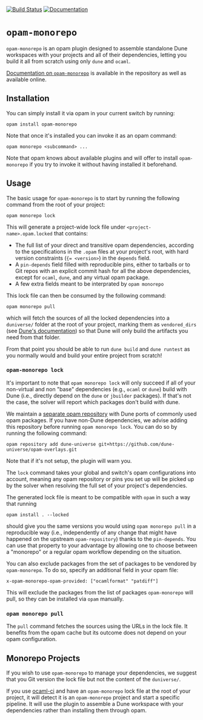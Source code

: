 [![Build Status](https://img.shields.io/endpoint?url=https%3A%2F%2Fci.ocamllabs.io%2Fbadge%2Focamllabs%2Fopam-monorepo%2Fmain&logo=ocaml)](https://ci.ocamllabs.io/github/ocamllabs/opam-monorepo) [![Documentation](https://img.shields.io/badge/doc-online-blue)](https://ocamllabs.io/opam-monorepo/opam-monorepo/index.html)

# `opam-monorepo`

`opam-monorepo` is an opam plugin designed to assemble standalone Dune workspaces
with your projects and all of their dependencies, letting you build it all from scratch
using only `dune` and `ocaml`.

[Documentation on `opam-monorepo`](https://ocamllabs.io/opam-monorepo/opam-monorepo/index.html) is available in the repository as well as available online.

## Installation

You can simply install it via opam in your current switch by running:

```
opam install opam-monorepo
```

Note that once it's installed you can invoke it as an opam command:
```
opam monorepo <subcommand> ...
```

Note that opam knows about available plugins and will offer to install `opam-monorepo`
if you try to invoke it without having installed it beforehand.

## Usage

The basic usage for `opam-monorepo` is to start by running the following command from the root
of your project:
```
opam monorepo lock
```

This will generate a project-wide lock file under `<project-name>.opam.locked` that contains:
- The full list of your direct and transitive opam dependencies, according to the specifications
  in the `.opam` files at your project's root, with hard version constraints (`{= <version>`) in
  the `depends` field.
- A `pin-depends` field filled with reproducible pins, either to tarballs or to Git repos with an
  explicit commit hash for all the above dependencies, except for `ocaml`, `dune`, and any virtual
  opam package.
- A few extra fields meant to be interprated by `opam monorepo`

This lock file can then be consumed by the following command:
```
opam monorepo pull
```
which will fetch the sources of all the locked dependencies into a `duniverse/` folder at the root of
your project, marking them as `vendored_dirs` (see
[Dune's documentation](https://dune.readthedocs.io/en/latest/dune-files.html#vendored-dirs-since-1-11))
so that Dune will only build the artifacts you need from that folder.

From that point you should be able to run `dune build` and `dune runtest` as you normally would and
build your entire project from scratch!

### `opam-monorepo lock`

It's important to note that `opam monorepo lock` will only succeed if all of your non-virtual and
non "base" dependencies (e.g., `ocaml` or `dune`) build with Dune (i.e., directly depend on the `dune`
or `jbuilder` packages).
If that's not the case, the solver will report which packages don't build with dune.

We maintain a [separate opam repository](https://github.com/dune-universe/opam-overlays) with Dune
ports of commonly used opam packages. If you have non-Dune dependencies, we advise adding
this repository before running `opam monorepo lock`. You can do so by running the following command:
```
opam repository add dune-universe git+https://github.com/dune-universe/opam-overlays.git
```
Note that if it's not setup, the plugin will warn you.

The `lock` command takes your global and switch's opam configurations into account, meaning any
opam repository or pins you set up will be picked up by the solver when resolving the full set of
your project's dependencies.

The generated lock file is meant to be compatible with `opam` in such a way that running 

```
opam install . --locked
``` 

should give you the same versions you would using `opam monorepo pull` in
a reproducible way (i.e., independently of any change that might have happened on the upstream
`opam-repository`) thanks to the `pin-depends`.
You can use that property to your advantage by allowing one to choose between a "monorepo" or a
regular opam workflow depending on the situation.

You can also exclude packages from the set of packages to
be vendored by `opam-monorepo`. To do so, specify an additional field in
your opam file:

```
x-opam-monorepo-opam-provided: ["ocamlformat" "patdiff"]
```

This will exclude the packages from the list of packages `opam-monorepo` will
pull, so they can be installed via `opam` manually.

### `opam monorepo pull`

The `pull` command fetches the sources using the URLs in the lock file. It benefits from the opam
cache but its outcome does not depend on your opam configuration.

## Monorepo Projects

If you wish to use `opam-monorepo` to manage your dependencies, we suggest that you Git version the
lock file but not the content of the `duniverse/`.

If you use [ocaml-ci](https://github.com/ocurrent/ocaml-ci) and have an `opam-monorepo` lock file at
the root of your project, it will detect it is an `opam-monorepo` project and start a specific
pipeline. It will use the plugin to assemble a Dune workspace with your dependencies rather
than installing them through opam.
